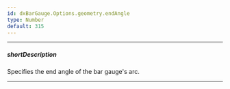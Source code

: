 ```yaml
---
id: dxBarGauge.Options.geometry.endAngle
type: Number
default: 315
---
```

---
##### shortDescription
Specifies the end angle of the bar gauge's arc.

---
